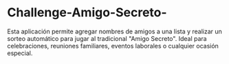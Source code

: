 # Challenge-Amigo-Secreto-
Esta aplicación permite agregar nombres de amigos a una lista y realizar un sorteo automático para jugar al tradicional "Amigo Secreto". Ideal para celebraciones, reuniones familiares, eventos laborales o cualquier ocasión especial.
